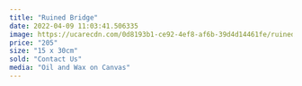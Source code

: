 ```yaml
---
title: "Ruined Bridge"
date: 2022-04-09 11:03:41.506335
image: https://ucarecdn.com/0d8193b1-ce92-4ef8-af6b-39d4d14461fe/ruined-bridge.jpg
price: "205"
size: "15 x 30cm"
sold: "Contact Us"
media: "Oil and Wax on Canvas"
---
```


